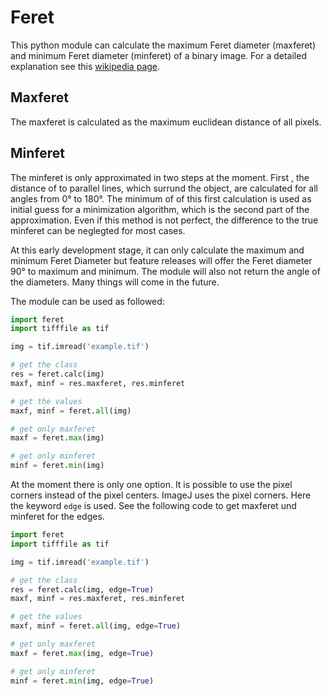 # Feret

This python module can calculate the maximum Feret diameter (maxferet) and minimum Feret diameter (minferet) of a binary image. For a detailed explanation see this [wikipedia page](https://en.wikipedia.org/wiki/Feret_diameter).

## Maxferet
The maxferet is calculated as the maximum euclidean distance of all pixels.

## Minferet
The minferet is only approximated in two steps at the moment. First , the distance of to parallel lines, which surrund the object, are calculated for all angles from 0° to 180°. The minimum of of this first calculation is used as initial guess for a minimization algorithm, which is the second part of the approximation. Even if this method is not perfect, the difference to the true minferet can be neglegted for most cases.


At this early development stage, it can only calculate the maximum and minimum Feret Diameter but feature releases will offer the Feret diameter 90° to maximum and minimum. The module will also not return the angle of the diameters. Many things will come in the future.

The module can be used as followed:

```python
import feret
import tifffile as tif

img = tif.imread('example.tif')

# get the class
res = feret.calc(img)
maxf, minf = res.maxferet, res.minferet

# get the values
maxf, minf = feret.all(img)

# get only maxferet
maxf = feret.max(img)

# get only minferet
minf = feret.min(img)
```

At the moment there is only one option. It is possible to use the pixel corners instead of the pixel centers. ImageJ uses the pixel corners. Here the keyword `edge` is used. See the following code to get maxferet und minferet for the edges.

```python
import feret
import tifffile as tif

img = tif.imread('example.tif')

# get the class
res = feret.calc(img, edge=True)
maxf, minf = res.maxferet, res.minferet

# get the values
maxf, minf = feret.all(img, edge=True)

# get only maxferet
maxf = feret.max(img, edge=True)

# get only minferet
minf = feret.min(img, edge=True)
```

